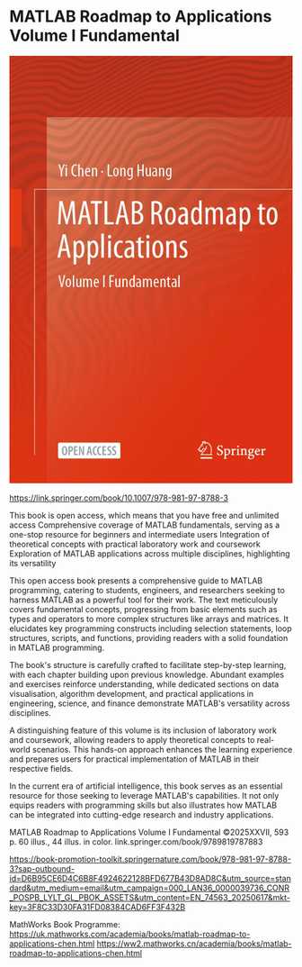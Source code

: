 # MATLAB Roadmap to Applications Volume I Fundamental


![](https://github.com/LeoYiChen/MATLABBook01/blob/main/978-981-97-8788-3.jpg)



https://link.springer.com/book/10.1007/978-981-97-8788-3


This book is open access, which means that you have free and unlimited access
Comprehensive coverage of MATLAB fundamentals, serving as a one-stop resource for beginners and intermediate users
Integration of theoretical concepts with practical laboratory work and coursework
Exploration of MATLAB applications across multiple disciplines, highlighting its versatility

This open access book presents a comprehensive guide to MATLAB programming, catering to students, engineers, and researchers seeking to harness MATLAB as a powerful tool for their work. The text meticulously covers fundamental concepts, progressing from basic elements such as types and operators to more complex structures like arrays and matrices. It elucidates key programming constructs including selection statements, loop structures, scripts, and functions, providing readers with a solid foundation in MATLAB programming.

The book's structure is carefully crafted to facilitate step-by-step learning, with each chapter building upon previous knowledge. Abundant examples and exercises reinforce understanding, while dedicated sections on data visualisation, algorithm development, and practical applications in engineering, science, and finance demonstrate MATLAB's versatility across disciplines.

A distinguishing feature of this volume is its inclusion of laboratory work and coursework, allowing readers to apply theoretical concepts to real-world scenarios. This hands-on approach enhances the learning experience and prepares users for practical implementation of MATLAB in their respective fields.

In the current era of artificial intelligence, this book serves as an essential resource for those seeking to leverage MATLAB's capabilities. It not only equips readers with programming skills but also illustrates how MATLAB can be integrated into cutting-edge research and industry applications.


MATLAB Roadmap to Applications Volume I Fundamental
©2025XXVII, 593 p. 60 illus., 44 illus. in color.
link.springer.com/book/9789819787883


https://book-promotion-toolkit.springernature.com/book/978-981-97-8788-3?sap-outbound-id=D6B95CE6D4C6B8F4924622128BFD677B43D8AD8C&utm_source=standard&utm_medium=email&utm_campaign=000_LAN36_0000039736_CONR_POSPB_LYLT_GL_PBOK_ASSETS&utm_content=EN_74563_20250617&mkt-key=3F8C33D30FA31FD08384CAD6FF3F432B

MathWorks Book Programme:
https://uk.mathworks.com/academia/books/matlab-roadmap-to-applications-chen.html 
https://ww2.mathworks.cn/academia/books/matlab-roadmap-to-applications-chen.html
